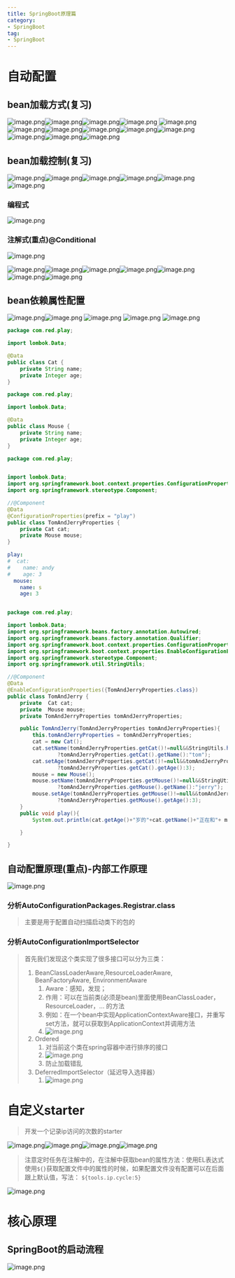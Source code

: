 ```yaml
---
title: SpringBoot原理篇
category: 
- SpringBoot
tag: 
- SpringBoot
---
```


# 自动配置
## bean加载方式(复习)
![image.png](https://cdn.nlark.com/yuque/0/2022/png/26314652/1661231754081-36f3980f-c586-4bee-85c8-69c85b59f1ce.png#averageHue=%23fcfce1&clientId=u01b376f7-b050-4&from=paste&height=580&id=ue07668bd&name=image.png&originHeight=1160&originWidth=2176&originalType=binary&ratio=1&rotation=0&showTitle=false&size=794244&status=done&style=none&taskId=u802e5c29-252f-4f35-9424-0ad406830ea&title=&width=1088)![image.png](https://cdn.nlark.com/yuque/0/2022/png/26314652/1661232129391-c89a18b2-4a61-4ef9-9fd7-daf98019c201.png#averageHue=%23fbfadf&clientId=u01b376f7-b050-4&from=paste&height=524&id=ud27a8eac&name=image.png&originHeight=1048&originWidth=2246&originalType=binary&ratio=1&rotation=0&showTitle=false&size=871972&status=done&style=none&taskId=u3e41f1ba-1aa4-4a9f-ad07-7ae5831fff3&title=&width=1123)![image.png](https://cdn.nlark.com/yuque/0/2022/png/26314652/1661232155551-36676944-c2ab-48c4-ac11-73cc3f3fe4f2.png#averageHue=%23fbfae0&clientId=u01b376f7-b050-4&from=paste&height=570&id=u4b73928b&name=image.png&originHeight=1140&originWidth=2286&originalType=binary&ratio=1&rotation=0&showTitle=false&size=620405&status=done&style=none&taskId=ufb2b5334-2295-4203-84e1-9f6f8f1d7b1&title=&width=1143)![image.png](https://cdn.nlark.com/yuque/0/2022/png/26314652/1661232387979-0cca9980-9d51-46c3-b57e-599071756205.png#averageHue=%23fcfaea&clientId=u01b376f7-b050-4&from=paste&height=534&id=u08ec53c8&name=image.png&originHeight=1068&originWidth=2230&originalType=binary&ratio=1&rotation=0&showTitle=false&size=407979&status=done&style=none&taskId=ubf22388b-a55c-4a18-8fda-df41bfba68c&title=&width=1115)
![image.png](https://cdn.nlark.com/yuque/0/2022/png/26314652/1661233107130-099f0165-a4b2-4397-8f15-1217113acc8b.png#averageHue=%23faf9df&clientId=u95bb39cb-d99d-4&from=paste&height=562&id=u50852acb&name=image.png&originHeight=1124&originWidth=2214&originalType=binary&ratio=1&rotation=0&showTitle=false&size=666440&status=done&style=none&taskId=u503e4620-dbbb-423b-85a4-2425c4dc50b&title=&width=1107)![image.png](https://cdn.nlark.com/yuque/0/2022/png/26314652/1661233925021-7b560124-c40d-4467-9b08-e73d92c64328.png#averageHue=%23f8f8df&clientId=u95bb39cb-d99d-4&from=paste&height=571&id=u58fcc150&name=image.png&originHeight=1142&originWidth=2208&originalType=binary&ratio=1&rotation=0&showTitle=false&size=605065&status=done&style=none&taskId=u758f24c4-1640-44b0-8f42-2382d29ca3a&title=&width=1104)![image.png](https://cdn.nlark.com/yuque/0/2022/png/26314652/1661234121567-dbf9dcda-f7fa-4521-bd5a-a89e7e28a718.png#averageHue=%23fcfbf1&clientId=u95bb39cb-d99d-4&from=paste&height=482&id=u8e13bd95&name=image.png&originHeight=964&originWidth=2324&originalType=binary&ratio=1&rotation=0&showTitle=false&size=443220&status=done&style=none&taskId=u1ba4fe0f-c3da-4b06-af31-00070142c56&title=&width=1162)![image.png](https://cdn.nlark.com/yuque/0/2022/png/26314652/1661234305364-4f99c6d3-9fc1-41de-90c7-13183994c882.png#averageHue=%23fcfbef&clientId=u95bb39cb-d99d-4&from=paste&height=280&id=ud05247f8&name=image.png&originHeight=560&originWidth=1686&originalType=binary&ratio=1&rotation=0&showTitle=false&size=183531&status=done&style=none&taskId=u87a9402f-8b50-4a27-a8ca-ae3bf98b740&title=&width=843)![image.png](https://cdn.nlark.com/yuque/0/2022/png/26314652/1661234493750-d0d37708-ae4f-4233-affd-7cd709431da8.png#averageHue=%23faf8e5&clientId=u95bb39cb-d99d-4&from=paste&height=548&id=u204293f5&name=image.png&originHeight=1096&originWidth=2210&originalType=binary&ratio=1&rotation=0&showTitle=false&size=548781&status=done&style=none&taskId=u26a200de-5b9d-4334-8430-0d271326786&title=&width=1105)![image.png](https://cdn.nlark.com/yuque/0/2022/png/26314652/1661234845552-f738c2f8-2627-4ed8-9984-ffa8f53cacac.png#averageHue=%23fbfae9&clientId=u95bb39cb-d99d-4&from=paste&height=527&id=ua3030e85&name=image.png&originHeight=1054&originWidth=2362&originalType=binary&ratio=1&rotation=0&showTitle=false&size=642730&status=done&style=none&taskId=ud6db53dc-29b9-474c-8b3d-8831c9d2a5f&title=&width=1181)![image.png](https://cdn.nlark.com/yuque/0/2022/png/26314652/1661235233754-376b3e20-fb84-475f-8c68-f5bf390fc96b.png#averageHue=%23f5f4db&clientId=u95bb39cb-d99d-4&from=paste&height=553&id=u127183e0&name=image.png&originHeight=1106&originWidth=2314&originalType=binary&ratio=1&rotation=0&showTitle=false&size=879208&status=done&style=none&taskId=u6e87ab94-f30f-4147-be51-ba114cd464d&title=&width=1157)![image.png](https://cdn.nlark.com/yuque/0/2022/png/26314652/1661235627824-84d8ceb4-222e-4b6e-a919-0a83021d9d67.png#averageHue=%23f6f5dd&clientId=u95bb39cb-d99d-4&from=paste&height=538&id=u8bbcfd76&name=image.png&originHeight=1076&originWidth=2272&originalType=binary&ratio=1&rotation=0&showTitle=false&size=646339&status=done&style=none&taskId=u545e81aa-54fa-47b3-a80b-5c95c6e3ea9&title=&width=1136)![image.png](https://cdn.nlark.com/yuque/0/2022/png/26314652/1661235851486-36ab3450-e109-4dbd-93f0-82e6e3453f27.png#averageHue=%23f8f7f6&clientId=u95bb39cb-d99d-4&from=paste&height=540&id=u17d57e42&name=image.png&originHeight=1080&originWidth=2220&originalType=binary&ratio=1&rotation=0&showTitle=false&size=614026&status=done&style=none&taskId=ubdff8dd6-63e5-42df-a153-fc71c414915&title=&width=1110)



## bean加载控制(复习)
![image.png](https://cdn.nlark.com/yuque/0/2022/png/26314652/1661235941520-5a9185e5-d066-4113-9773-4f1328c97612.png#averageHue=%23fafaf9&clientId=u95bb39cb-d99d-4&from=paste&height=92&id=u79983346&name=image.png&originHeight=184&originWidth=1812&originalType=binary&ratio=1&rotation=0&showTitle=false&size=122068&status=done&style=none&taskId=u5a070411-11d5-4b56-a717-4b72e1dacf9&title=&width=906)![image.png](https://cdn.nlark.com/yuque/0/2022/png/26314652/1661236065956-e6e8ce0d-f6d6-4ebf-88a0-1e46ad221a3f.png#averageHue=%23faf9df&clientId=u95bb39cb-d99d-4&from=paste&height=493&id=ued55a3f7&name=image.png&originHeight=986&originWidth=2246&originalType=binary&ratio=1&rotation=0&showTitle=false&size=563205&status=done&style=none&taskId=u30b08f77-9edb-4406-8c78-14f7a1887d3&title=&width=1123)![image.png](https://cdn.nlark.com/yuque/0/2022/png/26314652/1661236115171-b06390f4-cff1-436e-889b-52d9ce03d406.png#averageHue=%23fafae0&clientId=u95bb39cb-d99d-4&from=paste&height=448&id=ub6d2c4ea&name=image.png&originHeight=896&originWidth=2362&originalType=binary&ratio=1&rotation=0&showTitle=false&size=574495&status=done&style=none&taskId=u21b2259b-d3c9-4250-b07e-903250f1b37&title=&width=1181)![image.png](https://cdn.nlark.com/yuque/0/2022/png/26314652/1661236145705-59a41504-813f-4b75-b428-8fe1e6f06ef5.png#averageHue=%23f6f5dc&clientId=u95bb39cb-d99d-4&from=paste&height=473&id=u3c732927&name=image.png&originHeight=946&originWidth=2340&originalType=binary&ratio=1&rotation=0&showTitle=false&size=870699&status=done&style=none&taskId=ub4881c37-ee89-422a-af76-80ba4747972&title=&width=1170)![image.png](https://cdn.nlark.com/yuque/0/2022/png/26314652/1661236192265-6cd30736-5731-4a70-a70d-710456d5421f.png#averageHue=%23f5f6dc&clientId=u95bb39cb-d99d-4&from=paste&height=452&id=u9162807c&name=image.png&originHeight=904&originWidth=2334&originalType=binary&ratio=1&rotation=0&showTitle=false&size=745059&status=done&style=none&taskId=u71b1c8f1-e131-4b3d-84d4-47338e0b7dd&title=&width=1167)![image.png](https://cdn.nlark.com/yuque/0/2022/png/26314652/1661236264102-2356d8fa-94d3-4ef0-a575-8f1f6612983f.png#averageHue=%23fbfafa&clientId=u95bb39cb-d99d-4&from=paste&height=569&id=u9e759007&name=image.png&originHeight=1138&originWidth=2348&originalType=binary&ratio=1&rotation=0&showTitle=false&size=593557&status=done&style=none&taskId=u76b7f089-3835-41c8-b05e-fd6829cb99c&title=&width=1174)
### 编程式
![image.png](https://cdn.nlark.com/yuque/0/2022/png/26314652/1661236736801-fedc45c0-7ffb-46d7-89df-58c5e57cef74.png#averageHue=%23f9f9df&clientId=u95bb39cb-d99d-4&from=paste&height=481&id=ud7d36a11&name=image.png&originHeight=962&originWidth=2314&originalType=binary&ratio=1&rotation=0&showTitle=false&size=600957&status=done&style=none&taskId=udca123b9-df13-4b66-9f2c-2fc01afa986&title=&width=1157)
### 注解式(重点)@Conditional
![image.png](https://cdn.nlark.com/yuque/0/2022/png/26314652/1661236813138-a8c39f98-208d-46f6-9e39-ca6e7ea4658c.png#averageHue=%23fbfbfa&clientId=u95bb39cb-d99d-4&from=paste&height=85&id=u0e214e2a&name=image.png&originHeight=170&originWidth=1896&originalType=binary&ratio=1&rotation=0&showTitle=false&size=104823&status=done&style=none&taskId=uaf19b1b2-296a-42d8-84f3-0297c21ad1e&title=&width=948)

![image.png](https://cdn.nlark.com/yuque/0/2022/png/26314652/1661237517074-fb9224c7-e733-4c6e-bd4b-b1791b3eb75e.png#averageHue=%23fdfcee&clientId=u95bb39cb-d99d-4&from=paste&height=498&id=u47c5dc2c&name=image.png&originHeight=996&originWidth=2158&originalType=binary&ratio=1&rotation=0&showTitle=false&size=247099&status=done&style=none&taskId=u514648f4-4c9f-4cc2-b445-6882833a644&title=&width=1079)![image.png](https://cdn.nlark.com/yuque/0/2022/png/26314652/1661237527623-a876c3ac-b7cd-4313-bb53-25b8c84205d7.png#averageHue=%23fdfce9&clientId=u95bb39cb-d99d-4&from=paste&height=423&id=ua6065eef&name=image.png&originHeight=846&originWidth=2158&originalType=binary&ratio=1&rotation=0&showTitle=false&size=273618&status=done&style=none&taskId=u997843b8-0618-4148-931d-14c15076c39&title=&width=1079)![image.png](https://cdn.nlark.com/yuque/0/2022/png/26314652/1661237555270-b37a7370-5971-49d4-8d9c-81874c9332aa.png#averageHue=%23fcfce0&clientId=u95bb39cb-d99d-4&from=paste&height=396&id=u90079562&name=image.png&originHeight=792&originWidth=2158&originalType=binary&ratio=1&rotation=0&showTitle=false&size=235651&status=done&style=none&taskId=u5eab8d0f-42d6-4d3a-87eb-556e4596e2d&title=&width=1079)![image.png](https://cdn.nlark.com/yuque/0/2022/png/26314652/1661237563727-580c0c03-a332-4f26-ac6b-898142334ef0.png#averageHue=%23fcfbe0&clientId=u95bb39cb-d99d-4&from=paste&height=405&id=u817cace3&name=image.png&originHeight=810&originWidth=2164&originalType=binary&ratio=1&rotation=0&showTitle=false&size=257210&status=done&style=none&taskId=u5eb207d6-9d32-4b3d-832b-a621e8cd02d&title=&width=1082)![image.png](https://cdn.nlark.com/yuque/0/2022/png/26314652/1661237574828-51e2c69b-71cc-4502-9865-7363f9b46ba7.png#averageHue=%23fcfce0&clientId=u95bb39cb-d99d-4&from=paste&height=400&id=ud5674ba2&name=image.png&originHeight=800&originWidth=2084&originalType=binary&ratio=1&rotation=0&showTitle=false&size=233919&status=done&style=none&taskId=u7122b68d-61a8-4abc-af56-3d233a3b377&title=&width=1042)![image.png](https://cdn.nlark.com/yuque/0/2022/png/26314652/1661237606103-cab6b547-fa1a-4dc1-8964-bf7b01b95c95.png#averageHue=%23fcfbe0&clientId=u95bb39cb-d99d-4&from=paste&height=497&id=u499711fc&name=image.png&originHeight=994&originWidth=2240&originalType=binary&ratio=1&rotation=0&showTitle=false&size=377326&status=done&style=none&taskId=u4a65f55b-cc06-4d80-9bab-1d19a511ab8&title=&width=1120)![image.png](https://cdn.nlark.com/yuque/0/2022/png/26314652/1661237987120-13aa3e2e-dcf7-4e25-a724-0691b1456678.png#averageHue=%23fbfadf&clientId=u95bb39cb-d99d-4&from=paste&height=430&id=u17bc1b3a&name=image.png&originHeight=860&originWidth=2252&originalType=binary&ratio=1&rotation=0&showTitle=false&size=403262&status=done&style=none&taskId=ue81c248b-9ebe-40d0-9a56-7efd73940a7&title=&width=1126)

## bean依赖属性配置
![image.png](https://cdn.nlark.com/yuque/0/2022/png/26314652/1661392637296-20c83a2e-26d6-488e-bbc6-a28e8843fdb8.png#averageHue=%23fbfbe1&clientId=ue06a861b-a5d2-4&from=paste&height=500&id=ua037815d&name=image.png&originHeight=1000&originWidth=2194&originalType=binary&ratio=1&rotation=0&showTitle=false&size=824383&status=done&style=none&taskId=u5e14e99e-d0cc-45c7-a210-0c36625f03e&title=&width=1097)![image.png](https://cdn.nlark.com/yuque/0/2022/png/26314652/1661392655728-4cbc647e-239a-4940-acd2-e860ed9b9a20.png#averageHue=%23fdfde2&clientId=ue06a861b-a5d2-4&from=paste&height=365&id=u2ceccba7&name=image.png&originHeight=730&originWidth=2182&originalType=binary&ratio=1&rotation=0&showTitle=false&size=174527&status=done&style=none&taskId=uc44a0fa5-f08f-4aaa-8cf3-42416ccf2c0&title=&width=1091)
![image.png](https://cdn.nlark.com/yuque/0/2022/png/26314652/1661393139613-519f026d-8380-4d62-a53e-05414a9efe1c.png#averageHue=%23fbfbe0&clientId=ue06a861b-a5d2-4&from=paste&height=354&id=ue3322f96&name=image.png&originHeight=708&originWidth=1738&originalType=binary&ratio=1&rotation=0&showTitle=false&size=300710&status=done&style=none&taskId=u1cd6a510-b3c9-417f-a661-d352dadc19b&title=&width=869)
![image.png](https://cdn.nlark.com/yuque/0/2022/png/26314652/1661393145482-66e4f967-b10f-4237-90a0-cafd1525afae.png#averageHue=%23f9f8de&clientId=ue06a861b-a5d2-4&from=paste&height=344&id=u59475a65&name=image.png&originHeight=688&originWidth=1534&originalType=binary&ratio=1&rotation=0&showTitle=false&size=470279&status=done&style=none&taskId=u59b531c4-b67e-41c0-9ac8-68918e0939a&title=&width=767)
![image.png](https://cdn.nlark.com/yuque/0/2022/png/26314652/1661393509797-8e76ff23-bfe4-4377-8490-03ca4fd2b51f.png#averageHue=%23f3f4db&clientId=ue06a861b-a5d2-4&from=paste&height=714&id=u4a65303a&name=image.png&originHeight=1428&originWidth=2858&originalType=binary&ratio=1&rotation=0&showTitle=false&size=3970339&status=done&style=none&taskId=u0fbecee2-1572-4d5c-8e2d-b10c685f88d&title=&width=1429)
```java
package com.red.play;

import lombok.Data;

@Data
public class Cat {
    private String name;
    private Integer age;
}

```
```java
package com.red.play;

import lombok.Data;

@Data
public class Mouse {
    private String name;
    private Integer age;
}

```
```java
package com.red.play;


import lombok.Data;
import org.springframework.boot.context.properties.ConfigurationProperties;
import org.springframework.stereotype.Component;

//@Component
@Data
@ConfigurationProperties(prefix = "play")
public class TomAndJerryProperties {
    private Cat cat;
    private Mouse mouse;
}

```
```yaml
play:
#  cat:
#    name: andy
#    age: 3
  mouse:
    name: s
    age: 3



```
```java
package com.red.play;

import lombok.Data;
import org.springframework.beans.factory.annotation.Autowired;
import org.springframework.beans.factory.annotation.Qualifier;
import org.springframework.boot.context.properties.ConfigurationProperties;
import org.springframework.boot.context.properties.EnableConfigurationProperties;
import org.springframework.stereotype.Component;
import org.springframework.util.StringUtils;

//@Component
@Data
@EnableConfigurationProperties({TomAndJerryProperties.class})
public class TomAndJerry {
    private  Cat cat;
    private  Mouse mouse;
    private TomAndJerryProperties tomAndJerryProperties;

    public TomAndJerry(TomAndJerryProperties tomAndJerryProperties){
        this.tomAndJerryProperties = tomAndJerryProperties;
        cat = new Cat();
        cat.setName(tomAndJerryProperties.getCat()!=null&&StringUtils.hasText(tomAndJerryProperties.getCat().getName())
                ?tomAndJerryProperties.getCat().getName():"tom");
        cat.setAge(tomAndJerryProperties.getCat()!=null&&tomAndJerryProperties.getCat().getAge()!=null
                ?tomAndJerryProperties.getCat().getAge():3);
        mouse = new Mouse();
        mouse.setName(tomAndJerryProperties.getMouse()!=null&&StringUtils.hasText(tomAndJerryProperties.getMouse().getName())
                ?tomAndJerryProperties.getMouse().getName():"jerry");
        mouse.setAge(tomAndJerryProperties.getMouse()!=null&&tomAndJerryProperties.getMouse().getAge()!=null
                ?tomAndJerryProperties.getMouse().getAge():3);
    }
    public void play(){
        System.out.println(cat.getAge()+"岁的"+cat.getName()+"正在和"+ mouse.getAge()+"岁的"+mouse.getName()+"玩耍");

    }

}

```
## 自动配置原理(重点)-内部工作原理
![image.png](https://cdn.nlark.com/yuque/0/2022/png/26314652/1661397841082-26a8fca3-05fc-4784-adb7-99f602bd39b0.png#averageHue=%23f2f1f1&clientId=ue06a861b-a5d2-4&from=paste&height=455&id=uda1d3d83&name=image.png&originHeight=910&originWidth=2304&originalType=binary&ratio=1&rotation=0&showTitle=false&size=574843&status=done&style=none&taskId=u02111025-c805-49d5-b122-bdd221672db&title=&width=1152)
### 分析AutoConfigurationPackages.Registrar.class 
> 主要是用于配置自动扫描启动类下的包的


### 分析AutoConfigurationImportSelector
> 首先我们发现这个类实现了很多接口可以分为三类：
> 1. BeanClassLoaderAware,ResourceLoaderAware, BeanFactoryAware, EnvironmentAware
>    1. Aware：感知，发现；
>    2. 作用：可以在当前类(必须是bean)里面使用BeanClassLoader，ResourceLoader，... 的方法
>    3. 例如：在一个bean中实现ApplicationContextAware接口，并重写set方法，就可以获取到ApplicationContext并调用方法
>    4. ![image.png](https://cdn.nlark.com/yuque/0/2023/png/26314652/1678099523364-e5d3216c-2ba4-4ca1-801b-8da9329ee1dc.png#averageHue=%23272d37&clientId=u84081457-0317-4&from=paste&height=512&id=u7e065a29&name=image.png&originHeight=1024&originWidth=2560&originalType=binary&ratio=2&rotation=0&showTitle=false&size=211372&status=done&style=none&taskId=u1778a103-8545-46d0-9ca7-d77bc3bfb15&title=&width=1280)
> 2. Ordered 
>    1. 对当前这个类在spring容器中进行排序的接口
>    2. ![image.png](https://cdn.nlark.com/yuque/0/2023/png/26314652/1678099671400-b729d110-e9f4-4ed3-aeed-0b75c11033f8.png#averageHue=%23282d37&clientId=u84081457-0317-4&from=paste&height=614&id=u6d1986bf&name=image.png&originHeight=1228&originWidth=1912&originalType=binary&ratio=2&rotation=0&showTitle=false&size=202219&status=done&style=none&taskId=u866b0d1b-09e0-45bc-aa2f-5ec7181df0a&title=&width=956)
>    3. 防止加载错乱
> 3. DeferredImportSelector （延迟导入选择器）
>    1. ![image.png](https://cdn.nlark.com/yuque/0/2023/png/26314652/1678104590243-0f0c58f6-44a2-4934-bc31-62496d9c3be5.png#averageHue=%23292f39&clientId=u84081457-0317-4&from=paste&height=286&id=ub9d2318b&name=image.png&originHeight=572&originWidth=1638&originalType=binary&ratio=2&rotation=0&showTitle=false&size=132930&status=done&style=none&taskId=ud7147155-461e-4ca4-a0ca-511a8f52116&title=&width=819)


# 自定义starter
> 开发一个记录ip访问的次数的starter

![image.png](https://cdn.nlark.com/yuque/0/2023/png/26314652/1678172245945-ed4da3a2-d218-47ad-a03c-b1d758eea487.png#averageHue=%23272d36&clientId=u47d61bda-5680-4&from=paste&height=381&id=u8b55d675&name=image.png&originHeight=762&originWidth=2606&originalType=binary&ratio=2&rotation=0&showTitle=false&size=238458&status=done&style=none&taskId=udfa99026-f1e6-4444-a221-1a286b0aa70&title=&width=1303)![image.png](https://cdn.nlark.com/yuque/0/2023/png/26314652/1678172266978-14040ce3-a4b9-498e-8602-fa80acdf356d.png#averageHue=%23262c35&clientId=u47d61bda-5680-4&from=paste&height=416&id=u6da8d8db&name=image.png&originHeight=832&originWidth=2624&originalType=binary&ratio=2&rotation=0&showTitle=false&size=181193&status=done&style=none&taskId=ue4453d9f-b68e-4c07-830d-4d8dd8f4e28&title=&width=1312)![image.png](https://cdn.nlark.com/yuque/0/2023/png/26314652/1678172281352-45acc74c-2c43-41aa-b7fc-19f5b9b4e628.png#averageHue=%23272d36&clientId=u47d61bda-5680-4&from=paste&height=488&id=u1a5b6b67&name=image.png&originHeight=976&originWidth=2636&originalType=binary&ratio=2&rotation=0&showTitle=false&size=292063&status=done&style=none&taskId=u59f017af-730a-49de-8022-b79902ad80d&title=&width=1318)![image.png](https://cdn.nlark.com/yuque/0/2023/png/26314652/1678172784505-7558d42c-8b6a-4e76-a05e-7e991e309958.png#averageHue=%23272d36&clientId=u47d61bda-5680-4&from=paste&height=364&id=u83da1985&name=image.png&originHeight=728&originWidth=2536&originalType=binary&ratio=2&rotation=0&showTitle=false&size=168905&status=done&style=none&taskId=u15b7263a-4506-41a2-934c-a5b00cbff5b&title=&width=1268)

> 注意定时任务在注解中的，在注解中获取bean的属性方法：使用EL表达式
> 使用`${}`获取配置文件中的属性的时候，如果配置文件没有配置可以在后面跟上默认值，写法：
> `${tools.ip.cycle:5}`

![image.png](https://cdn.nlark.com/yuque/0/2023/png/26314652/1678172957634-5d06718e-2e0e-4038-8c86-4456da723c85.png#averageHue=%23272d37&clientId=u47d61bda-5680-4&from=paste&height=422&id=udf3bdc4b&name=image.png&originHeight=844&originWidth=1876&originalType=binary&ratio=2&rotation=0&showTitle=false&size=197159&status=done&style=none&taskId=u47f2de7f-dccb-4c78-9624-87a6b87f116&title=&width=938)

# 核心原理
## SpringBoot的启动流程
![image.png](https://cdn.nlark.com/yuque/0/2023/png/26314652/1678177288053-5fd491fa-d39c-4b3a-9e6b-d405e91e57ae.png#averageHue=%23fbfbfa&clientId=u47d61bda-5680-4&from=paste&height=343&id=u6df69873&name=image.png&originHeight=686&originWidth=1550&originalType=binary&ratio=2&rotation=0&showTitle=false&size=339562&status=done&style=none&taskId=u75c1d85a-53c1-494c-978a-d26e9983572&title=&width=775)